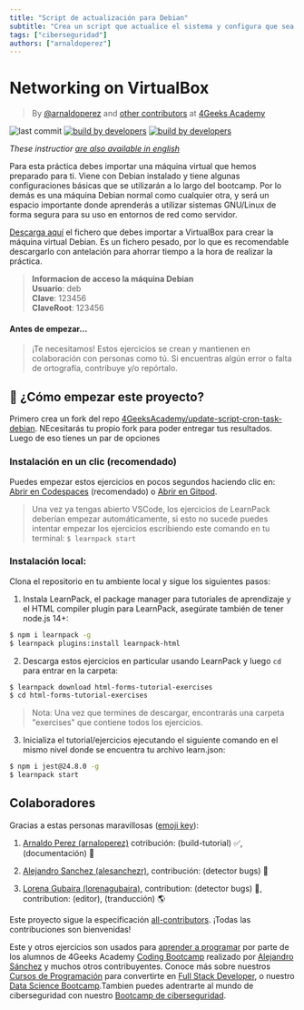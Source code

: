 ```yaml
---
title: "Script de actualización para Debian"
subtitle: "Crea un script que actualice el sistema y configura que sea ejecutado diariamente para mantener tu servidor al dia"
tags: ["ciberseguridad"]
authors: ["arnaldoperez"]
---
```


# Networking on VirtualBox

<!-- hide -->
> By [@arnaldoperez](https://github.com/arnaldoperez) and [other contributors](https://github.com/4GeeksAcademy/update-script-cron-task-debian/contributors) at [4Geeks Academy](https://4geeksacademy.co/)

![last commit](https://img.shields.io/github/last-commit/4geeksacademy/installing-windows-on-virtual-machine)
[![build by developers](https://img.shields.io/badge/build_by-Developers-blue)](https://4geeks.com)
[![build by developers](https://img.shields.io/twitter/follow/4geeksacademy?style=social&logo=twitter)](https://twitter.com/4geeksacademy)

*These instructior [are also available in english](https://github.com/4GeeksAcademy/update-script-cron-task-debian/blob/master/README.md)*
<!-- endhide -->

Para esta práctica debes importar una máquina virtual que hemos preparado para ti. Viene con Debian instalado y tiene algunas configuraciones básicas que se utilizarán a lo largo del bootcamp. Por lo demás es una máquina Debian normal como cualquier otra, y será un espacio importante donde aprenderás a utilizar sistemas GNU/Linux de forma segura para su uso en entornos de red como servidor.

[Descarga aquí](https://storage.googleapis.com/breathecode/virtualbox/deb.ova) el fichero que debes importar a VirtualBox para crear la máquina virtual Debian. Es un fichero pesado, por lo que es recomendable descargarlo con antelación para ahorrar tiempo a la hora de realizar la práctica.

> **Informacion de acceso la máquina Debian**<br>
**Usuario**: deb<br>
**Clave**: 123456<br>
**ClaveRoot**: 123456

<!-- hide -->

#### Antes de empezar...

> ¡Te necesitamos! Estos ejercicios se crean y mantienen en colaboración con personas como tú. Si encuentras algún error o falta de ortografía, contribuye y/o repórtalo.

<!-- endhide -->

## 🌱 ¿Cómo empezar este proyecto?

Primero crea un fork del repo [4GeeksAcademy/update-script-cron-task-debian](https://github.com/4GeeksAcademy/update-script-cron-task-debian/fork). NEcesitarás tu propio fork para poder entregar tus resultados. Luego de eso tienes un par de opciones

### Instalación en un clic (recomendado)

Puedes empezar estos ejercicios en pocos segundos haciendo clic en: [Abrir en Codespaces](https://codespaces.new/?repo=4GeeksAcademy/html-forms-tutorial-exercises) (recomendado) o [Abrir en Gitpod](https://gitpod.io#https://github.com/4GeeksAcademy/html-forms-tutorial-exercises.git).

> Una vez ya tengas abierto VSCode, los ejercicios de LearnPack deberían empezar automáticamente, si esto no sucede puedes intentar empezar los ejercicios escribiendo este comando en tu terminal: `$ learnpack start`

### Instalación local:

Clona el repositorio en tu ambiente local y sigue los siguientes pasos:

1. Instala LearnPack, el package manager para tutoriales de aprendizaje y el HTML compiler plugin para LearnPack, asegúrate también de tener node.js 14+:

```bash
$ npm i learnpack -g
$ learnpack plugins:install learnpack-html
```

2. Descarga estos ejercicios en particular usando LearnPack y luego `cd` para entrar en la carpeta:

```bash
$ learnpack download html-forms-tutorial-exercises
$ cd html-forms-tutorial-exercises
```

> Nota: Una vez que termines de descargar, encontrarás una carpeta "exercises" que contiene todos los ejercicios.

3. Inicializa el tutorial/ejercicios ejecutando el siguiente comando en el mismo nivel donde se encuentra tu archivo learn.json:

```bash
$ npm i jest@24.8.0 -g
$ learnpack start
```
<!-- hide -->

## Colaboradores
 
Gracias a estas personas maravillosas ([emoji key](https://github.com/kentcdodds/all-contributors#emoji-key)):

1. [Arnaldo Perez (arnaloperez)](https://github.com/arnaloperez) cotribución: (build-tutorial) ✅, (documentación) 📖
  
2. [Alejandro Sanchez (alesanchezr)](https://github.com/alesanchezr),  contribución: (detector bugs) 🐛

3. [Lorena Gubaira (lorenagubaira)](https://github.com/lorenagubaira), contribution: (detector bugs) 🐛, contribution: (editor), (tranducción) 🌎

Este proyecto sigue la especificación [all-contributors](https://github.com/kentcdodds/all-contributors). ¡Todas las contribuciones son bienvenidas!

Este y otros ejercicios son usados para [aprender a programar](https://4geeksacademy.com/es/aprender-a-programar/aprender-a-programar-desde-cero) por parte de los alumnos de 4Geeks Academy [Coding Bootcamp](https://4geeksacademy.com/us/coding-bootcamp) realizado por [Alejandro Sánchez](https://twitter.com/alesanchezr) y muchos otros contribuyentes. Conoce más sobre nuestros [Cursos de Programación](https://4geeksacademy.com/es/curso-de-programacion-desde-cero?lang=es) para convertirte en [Full Stack Developer](https://4geeksacademy.com/es/coding-bootcamps/desarrollador-full-stack/?lang=es), o nuestro [Data Science Bootcamp](https://4geeksacademy.com/es/coding-bootcamps/curso-datascience-machine-learning).Tambien puedes adentrarte al mundo de ciberseguridad con nuestro [Bootcamp de ciberseguridad](https://4geeksacademy.com/es/coding-bootcamps/curso-ciberseguridad). <!-- endhide -->
